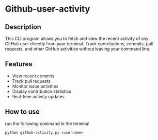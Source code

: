 # Github-user-activity

## Description

This CLI program allows you to fetch and view the recent activity of any GitHub user directly from your terminal. Track contributions, commits, pull requests, and other GitHub activities without leaving your command line.

## Features

- View recent commits
- Track pull requests
- Monitor issue activities
- Display contribution statistics
- Real-time activity updates

## How to use

run the following command in the terminal

`python github-activity.py <username>`